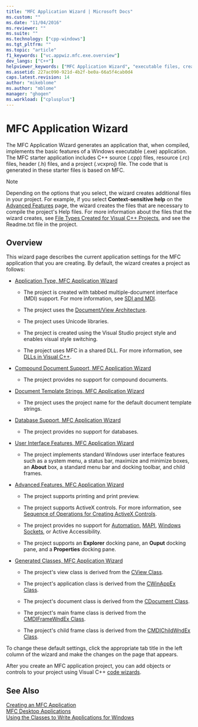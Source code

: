 ```yaml
---
title: "MFC Application Wizard | Microsoft Docs"
ms.custom: ""
ms.date: "11/04/2016"
ms.reviewer: ""
ms.suite: ""
ms.technology: ["cpp-windows"]
ms.tgt_pltfrm: ""
ms.topic: "article"
f1_keywords: ["vc.appwiz.mfc.exe.overview"]
dev_langs: ["C++"]
helpviewer_keywords: ["MFC Application Wizard", "executable files, creating"]
ms.assetid: 227ac090-921d-4b2f-be0a-66a5f4cab0d4
caps.latest.revision: 14
author: "mikeblome"
ms.author: "mblome"
manager: "ghogen"
ms.workload: ["cplusplus"]
---
```

# MFC Application Wizard
The MFC Application Wizard generates an application that, when compiled, implements the basic features of a Windows executable (.exe) application. The MFC starter application includes C++ source (.cpp) files, resource (.rc) files, header (.h) files, and a project (.vcxproj) file. The code that is generated in these starter files is based on MFC.  
  
> [!NOTE]
>  Depending on the options that you select, the wizard creates additional files in your project. For example, if you select **Context-sensitive help** on the [Advanced Features](../../mfc/reference/advanced-features-mfc-application-wizard.md) page, the wizard creates the files that are necessary to compile the project's Help files. For more information about the files that the wizard creates, see [File Types Created for Visual C++ Projects](../../ide/file-types-created-for-visual-cpp-projects.md), and see the Readme.txt file in the project.  
  
## Overview  
 This wizard page describes the current application settings for the MFC application that you are creating. By default, the wizard creates a project as follows:  
  
-   [Application Type, MFC Application Wizard](../../mfc/reference/application-type-mfc-application-wizard.md)  
  
    -   The project is created with tabbed multiple-document interface (MDI) support. For more information, see [SDI and MDI](../../mfc/sdi-and-mdi.md).  
  
    -   The project uses the [Document/View Architecture](../../mfc/document-view-architecture.md).  
  
    -   The project uses Unicode libraries.  
  
    -   The project is created using the Visual Studio project style and enables visual style switching.  
  
    -   The project uses MFC in a shared DLL. For more information, see [DLLs in Visual C++](../../build/dlls-in-visual-cpp.md).  
  
-   [Compound Document Support, MFC Application Wizard](../../mfc/reference/compound-document-support-mfc-application-wizard.md)  
  
    -   The project provides no support for compound documents.  
  
-   [Document Template Strings, MFC Application Wizard](../../mfc/reference/document-template-strings-mfc-application-wizard.md)  
  
    -   The project uses the project name for the default document template strings.  
  
-   [Database Support, MFC Application Wizard](../../mfc/reference/database-support-mfc-application-wizard.md)  
  
    -   The project provides no support for databases.  
  
-   [User Interface Features, MFC Application Wizard](../../mfc/reference/user-interface-features-mfc-application-wizard.md)  
  
    -   The project implements standard Windows user interface features such as a system menu, a status bar, maximize and minimize boxes, an **About** box, a standard menu bar and docking toolbar, and child frames.  
  
-   [Advanced Features, MFC Application Wizard](../../mfc/reference/advanced-features-mfc-application-wizard.md)  
  
    -   The project supports printing and print preview.  
  
    -   The project supports ActiveX controls. For more information, see [Sequence of Operations for Creating ActiveX Controls](../../mfc/sequence-of-operations-for-creating-activex-controls.md).  
  
    -   The project provides no support for [Automation](../../mfc/automation.md), [MAPI](../../mfc/mapi-support-in-mfc.md), [Windows Sockets](../../mfc/windows-sockets-in-mfc.md), or Active Accessibility.  
  
    -   The project supports an **Explorer** docking pane, an **Ouput** docking pane, and a **Properties** docking pane.  
  
-   [Generated Classes, MFC Application Wizard](../../mfc/reference/generated-classes-mfc-application-wizard.md)  
  
    -   The project's view class is derived from the [CView Class](../../mfc/reference/cview-class.md).  
  
    -   The project's application class is derived from the [CWinAppEx Class](../../mfc/reference/cwinappex-class.md).  
  
    -   The project's document class is derived from the [CDocument Class](../../mfc/reference/cdocument-class.md).  
  
    -   The project's main frame class is derived from the [CMDIFrameWndEx Class](../../mfc/reference/cmdiframewndex-class.md).  
  
    -   The project's child frame class is derived from the [CMDIChildWndEx Class](../../mfc/reference/cmdichildwndex-class.md).  
  
 To change these default settings, click the appropriate tab title in the left column of the wizard and make the changes on the page that appears.  
  
 After you create an MFC application project, you can add objects or controls to your project using Visual C++ [code wizards](../../ide/adding-functionality-with-code-wizards-cpp.md).  
  
## See Also  
 [Creating an MFC Application](../../mfc/reference/creating-an-mfc-application.md)   
 [MFC Desktop Applications](../../mfc/mfc-desktop-applications.md)   
 [Using the Classes to Write Applications for Windows](../../mfc/using-the-classes-to-write-applications-for-windows.md)
